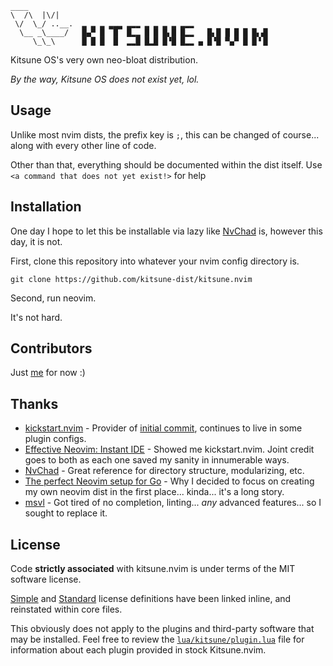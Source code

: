  ```
 ____
 \  /\  |\/|
  \/  \_/ ..__.  ▂ ▂ ▂ ▂▂▂ ▂▂▂ ▂ ▂ ▂ ▂ ▂▂▂
   \__ _\____/   █▄▀ █ ▔█▔ █▂▂ █ █ █▖█ █▂▂   █▖█ █ █ █ █▖▟▌
      \_\_\      █ █ █  █  ▂▂█ █▂█ █▝█ █▂▂ ▄ █▝█ ▀▄▀ █ █▝▐▌
 ```

Kitsune OS's very own neo-bloat distribution.

*By the way, Kitsune OS does not exist yet, lol.*


## Usage

Unlike most nvim dists, the prefix key is `;`, this can be changed of course... along with every other line of code.

Other than that, everything should be documented within the dist itself. Use `<a command that does not yet exist!>` for help


## Installation

One day I hope to let this be installable via lazy like [NvChad](https://github.com/NvChad/NvChad) is, however this day, it is not.

First, clone this repository into whatever your nvim config directory is.
```
git clone https://github.com/kitsune-dist/kitsune.nvim
```

Second, run neovim.

It's not hard.


## Contributors

Just [me](https://github.com/cwillsey06) for now :)


## Thanks

 * [kickstart.nvim](https://github.com/nvim-lua/kickstart.nvim) - Provider of [initial commit](https://github.com/kitsune-dist/kitsune.nvim/commit/e188d68e5a90491a5a12c9eacdcec80d38f5475a), continues to live in some plugin configs.
 * [Effective Neovim: Instant IDE](https://youtu.be/stqUbv-5u2s) - Showed me kickstart.nvim. Joint credit goes to both as each one saved my sanity in innumerable ways.
 * [NvChad](https://github.com/NvChad/NvChad) - Great reference for directory structure, modularizing, etc.
 * [The perfect Neovim setup for Go](https://youtu.be/i04sSQjd-qo) - Why I decided to focus on creating my own neovim dist in the first place... kinda... it's a long story.
 * [msvl](https://github.com/cwillsey06/msvl) - Got tired of no completion, linting... *any* advanced features... so I sought to replace it.


## License

Code **strictly associated** with kitsune.nvim is under terms of the MIT software license.

[Simple](https://choosealicense.com/licenses/mit) and [Standard](https://spdx.org/licenses/MIT.html)
license definitions have been linked inline, and reinstated within core files.

This obviously does not apply to the plugins and third-party software that may be installed.
Feel free to review the [`lua/kitsune/plugin.lua`](github.com/kitsune-dist/kitsune.nvim/blob/main/lua/kitsune/plugin.lua)
file for information about each plugin provided in stock Kitsune.nvim.

